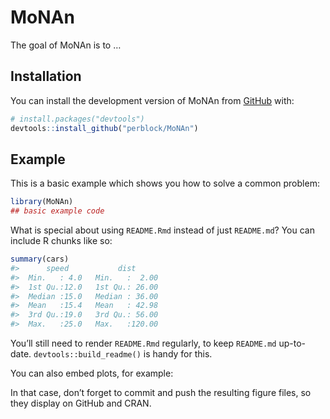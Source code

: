 
<!-- README.md is generated from README.Rmd. Please edit that file -->

# MoNAn

<!-- badges: start -->
<!-- badges: end -->

The goal of MoNAn is to …

## Installation

You can install the development version of MoNAn from
[GitHub](https://github.com/) with:

``` r
# install.packages("devtools")
devtools::install_github("perblock/MoNAn")
```

## Example

This is a basic example which shows you how to solve a common problem:

``` r
library(MoNAn)
## basic example code
```

What is special about using `README.Rmd` instead of just `README.md`?
You can include R chunks like so:

``` r
summary(cars)
#>      speed           dist       
#>  Min.   : 4.0   Min.   :  2.00  
#>  1st Qu.:12.0   1st Qu.: 26.00  
#>  Median :15.0   Median : 36.00  
#>  Mean   :15.4   Mean   : 42.98  
#>  3rd Qu.:19.0   3rd Qu.: 56.00  
#>  Max.   :25.0   Max.   :120.00
```

You’ll still need to render `README.Rmd` regularly, to keep `README.md`
up-to-date. `devtools::build_readme()` is handy for this.

You can also embed plots, for example:

In that case, don’t forget to commit and push the resulting figure
files, so they display on GitHub and CRAN.
